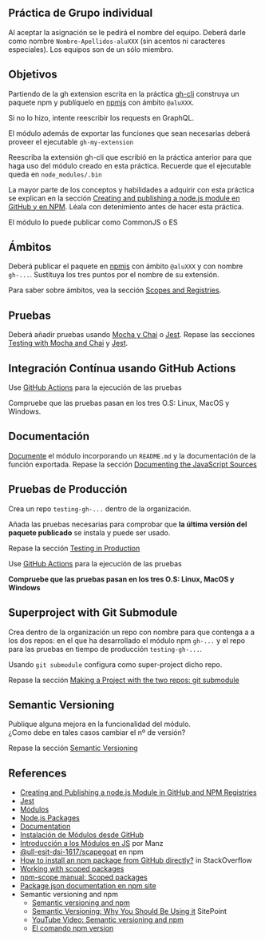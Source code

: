 ## Práctica de Grupo individual

Al aceptar la asignación se le pedirá el nombre del equipo. Deberá darle como nombre 
`Nombre-Apellidos-aluXXX` (sin acentos ni caracteres especiales). Los equipos son de un sólo miembro.


## Objetivos

Partiendo de la gh extension escrita en la práctica [gh-cli]({{site.baseurl}}/practicas/06p6-t1-gh-cli.html) construya un paquete npm y 
publíquelo en [npmjs](https://www.npmjs.com/) con ámbito `@aluXXX`.

Si no lo hizo, intente reescribir los requests en GraphQL.

El módulo además de exportar las funciones que sean necesarias deberá proveer el ejecutable `gh-my-extension`

Reescriba la extensión gh-cli que escribió en la práctica anterior para que haga uso del módulo creado en esta práctica. Recuerde que el ejecutable queda en `node_modules/.bin`

La mayor parte de los conceptos y habilidades a adquirir con esta práctica se explican en la sección [Creating and publishing a node.js module en GitHub y en NPM]({{site.baseurl}}/tema1-introduccion/creating-and-publishing-npm-module). Léala con detenimiento antes de hacer esta práctica. 

El módulo lo puede publicar como CommonJS o ES

## Ámbitos

Deberá publicar el paquete en [npmjs](https://www.npmjs.com/) con ámbito `@aluXXX` y con nombre `gh-...`. Sustituya los tres puntos por el nombre de su extensión.

Para saber sobre ámbitos, vea la sección [Scopes and Registries]({{site.baseurl}}/tema1-introduccion/creating-and-publishing-npm-module#scopes-and-registries).

## Pruebas

Deberá añadir pruebas usando [Mocha y Chai]({{site.baseurl}}/tema1-introduccion/creating-and-publishing-npm-module#testing-with-mocha-and-chai) o [Jest]({{site.baseurl}}/tema1-introduccion/jest).
Repase las secciones [Testing with Mocha and Chai]({{site.baseurl}}/tema1-introduccion/creating-and-publishing-npm-module##testing-with-mocha-and-chai) y [Jest]({{site.baseurl}}/tema1-introduccion/jest).

## Integración Contínua usando GitHub Actions

Use [GitHub Actions]({{site.baseurl}}/tema1-introduccion/github-actions) para la ejecución de las pruebas

Compruebe que las pruebas pasan en los tres O.S: Linux, MacOS y Windows.


## Documentación

[Documente]({{site.baseurl}}/tema1-introduccion/documentation)
el módulo incorporando un `README.md` y la documentación de la función exportada.
Repase la sección [Documenting the JavaScript Sources]({{site.baseurl}}/tema1-introduccion/creating-and-publishing-npm-module#documenting-the-javascript-sources)

## Pruebas de Producción

Crea un repo `testing-gh-...`  dentro de la organización. 

Añada las pruebas necesarias
para comprobar que **la última versión del paquete publicado** se instala y puede ser usado.

Repase la sección [Testing in Production]({{site.baseurl}}/tema1-introduccion/creating-and-publishing-npm-module#testing-in-production)

Use [GitHub Actions]({{site.baseurl}}/tema1-introduccion/github-actions) para la ejecución de las pruebas

**Compruebe que las pruebas pasan en los tres O.S: Linux, MacOS y Windows**

## Superproject with Git Submodule

Crea dentro de la organización un repo con nombre para que contenga
a a los dos repos: en el que ha desarrollado el módulo npm `gh-...` y el repo para las pruebas en tiempo de producción `testing-gh-...`.

Usando `git submodule` configura como super-project dicho repo. 

Repase la sección [Making a Project with the two repos: git submodule]({{site.baseurl}}/tema1-introduccion/creating-and-publishing-npm-module#making-a-project-with-the-two-repos-git-submodule)

## Semantic Versioning

Publique alguna mejora en la funcionalidad del módulo.  
¿Como debe en tales casos cambiar el nº de versión?

Repase la sección [Semantic Versioning]({{site.baseurl}}/tema1-introduccion/creating-and-publishing-npm-module#semantic-versioning)

## References

* [Creating and Publishing a node.js Module in GitHub and NPM Registries]({{site.baseurl}}/tema1-introduccion/creating-and-publishing-npm-module)
* [Jest]({{site.baseurl}}/tema1-introduccion/jest)
* [Módulos]({{site.baseurl}}/tema1-introduccion/modulos)
* [Node.js Packages]({{site.baseurl}}/tema1-introduccion/nodejspackages)
* [Documentation]({{site.baseurl}}/tema1-introduccion/documentation)
* [Instalación de Módulos desde GitHub]({{site.baseurl}}/tema1-introduccion/nodejspackages.html#instalaci%C3%B3n-desde-github)
* [Introducción a los Módulos en JS](https://lenguajejs.com/automatizadores/introduccion/commonjs-vs-es-modules/) por Manz
* [@ull-esit-dsi-1617/scapegoat](https://www.npmjs.com/package/@ull-esit-dsi-1617/scapegoat) en npm
* [How to install an npm package from GitHub directly?](https://stackoverflow.com/questions/17509669/how-to-install-an-npm-package-from-github-directly) in StackOverflow
* [Working with scoped packages](https://docs.npmjs.com/getting-started/scoped-packages)
* [npm-scope manual: Scoped packages](https://docs.npmjs.com/misc/scope#publishing-public-scoped-packages-to-the-public-npm-registry)
* [Package.json documentation en npm site](https://docs.npmjs.com/files/package.json)
* Semantic versioning and npm
    * [Semantic versioning and npm](https://docs.npmjs.com/getting-started/semantic-versioning)
    * [Semantic Versioning: Why You Should Be Using it](https://www.sitepoint.com/semantic-versioning-why-you-should-using/) SitePoint
    * [YouTube Video: Semantic versioning and npm](https://youtu.be/kK4Meix58R4)
    * [El comando npm version](https://docs.npmjs.com/cli/version)
